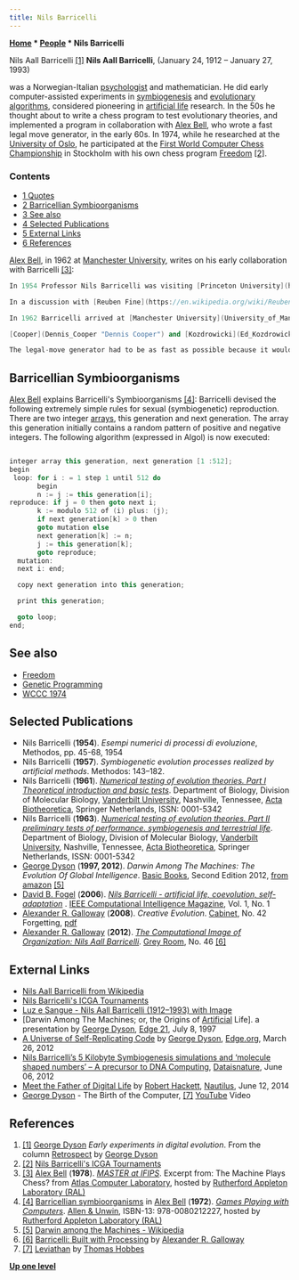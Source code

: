 ```yaml
---
title: Nils Barricelli
---
```

**[Home](Home "Home") \* [People](People "People") \* Nils Barricelli**



 [](http://makezine.com/08/dyson/) Nils Aall Barricelli <a id="cite-note-1" href="#cite-ref-1">[1]</a> 
**Nils Aall Barricelli**, (January 24, 1912 – January 27, 1993)  

was a Norwegian-Italian [psychologist](Category:Psychologist "Category:Psychologist") and mathematician. He did early computer-assisted experiments in [symbiogenesis](https://en.wikipedia.org/wiki/Symbiogenesis) and [evolutionary algorithms](Genetic_Programming#EvolutionaryAlgorithms "Genetic Programming"), considered pioneering in [artificial life](https://en.wikipedia.org/wiki/Artificial_life) research. In the 50s he thought about to write a chess program to test evolutionary theories, and implemented a program in collaboration with [Alex Bell](Alex_Bell "Alex Bell"), who wrote a fast legal move generator, in the early 60s. In 1974, while he researched at the [University of Oslo](https://en.wikipedia.org/wiki/University_of_Oslo), he participated at the [First World Computer Chess Championship](WCCC_1974 "WCCC 1974") in Stockholm with his own chess program [Freedom](Freedom "Freedom") <a id="cite-note-2" href="#cite-ref-2">[2]</a>. 



### Contents


* [1 Quotes](#quotes)
* [2 Barricellian Symbioorganisms](#barricellian-symbioorganisms)
* [3 See also](#see-also)
* [4 Selected Publications](#selected-publications)
* [5 External Links](#external-links)
* [6 References](#references)






[Alex Bell](Alex_Bell "Alex Bell"), in 1962 at [Manchester University](University_of_Manchester "University of Manchester"), writes on his early collaboration with Barricelli <a id="cite-note-3" href="#cite-ref-3">[3]</a>:




```C++
In 1954 Professor Nils Barricelli was visiting [Princeton University](https://en.wikipedia.org/wiki/Princeton_University). The University was then a leader in the new field of computing mainly due to the presence of [von Neumann](John_von_Neumann "John von Neumann") and his development of the (amongst others) [MANIAC](MANIAC_I "MANIAC I") machines.

```


```C++
In a discussion with [Reuben Fine](https://en.wikipedia.org/wiki/Reuben_Fine), the well-known Grandmaster and psychologist, Barricelli said that he intended to program a machine in order to beat Fine in chess. Professor Fine replied that he was sure the machine would play a poor game. Whereupon we asked von Neumann of his opinion. He agreed with Professor Fine on the grounds that the machine was not even capable of translating from a foreign language into a decent English. I think that was a poor argument, but that was anyhow his opinion. 

```


```C++
In 1962 Barricelli arrived at [Manchester University](University_of_Manchester "University of Manchester") in order to use the [Atlas computer](https://en.wikipedia.org/wiki/Atlas_Computer_%28Manchester%29), a machine with many new features and probably, at the time, the most powerful computer in the world. His intention was to write a chess program which would be used to study certain theories of evolution. I was at Manchester at the time having just finished a year of computer research. Having also just got married I had turned my attention to the mundane problems of earning a living and was told that a Dr. Barry Chelly was looking for someone to write a chess program for Atlas. My first job ever was to help write a list legal moves generator for any chess position on a machine which was barely operational.

```


```C++
[Cooper](Dennis_Cooper "Dennis Cooper") and [Kozdrowicki](Ed_Kozdrowicki "Ed Kozdrowicki") have remarked that chess will persist, for the problem is so exciting that once a programmer gets involved there is virtually no way he can be stopped. Personally I do not agree but I do remember that working with Barricelli was an interesting experience which definitely sold me on a career in computing although Manchester was an exciting place for computer users in almost any subject at the time.

```


```C++
The legal-move generator had to be as fast as possible because it would be used by symbio-organisms - numerical patterns in the machine which could reproduce and mutate - to test evolutionary theories. In order to survive and grow these organisms had to learn how to play chess; this was their test in their battle for survival. 

```





## Barricellian Symbioorganisms


[Alex Bell](Alex_Bell "Alex Bell") explains Barricelli's Symbioorganisms <a id="cite-note-4" href="#cite-ref-4">[4]</a>:
Barricelli devised the following extremely simple rules for sexual (symbiogenetic) reproduction. There are two integer [arrays](Array "Array"), this generation and next generation. The array this generation initially contains a random pattern of positive and negative integers. The following algorithm (expressed in Algol) is now executed: 




```C++

integer array this generation, next generation [1 :512];
begin
 loop: for i : = 1 step 1 until 512 do 
       begin 
       n := j := this generation[i];
reproduce: if j = 0 then goto next i;
       k := modulo 512 of (i) plus: (j);
       if next generation[k] > 0 then 
       goto mutation else 
       next generation[k] := n;
       j := this generation[k];
       goto reproduce;
  mutation:
  next i: end;

  copy next generation into this generation;

  print this generation;

  goto loop;
end;

```

## See also


* [Freedom](Freedom "Freedom")
* [Genetic Programming](Genetic_Programming "Genetic Programming")
* [WCCC 1974](WCCC_1974 "WCCC 1974")


## Selected Publications


* Nils Barricelli (**1954**). *Esempi numerici di processi di evoluzione*, Methodos, pp. 45-68, 1954
* Nils Barricelli (**1957**). *Symbiogenetic evolution processes realized by artificial methods*. Methodos: 143–182.
* Nils Barricelli (**1961**). *[Numerical testing of evolution theories. Part I Theoretical introduction and basic tests](http://www.springerlink.com/content/y502315688024453/)*. Department of Biology, Division of Molecular Biology, [Vanderbilt University](https://en.wikipedia.org/wiki/Vanderbilt_University), Nashville, Tennessee, [Acta Biotheoretica](http://www.springer.com/philosophy/philosophy+of+sciences/journal/10441), Springer Netherlands, ISSN: 0001-5342
* Nils Barricelli (**1963**). *[Numerical testing of evolution theories. Part II preliminary tests of performance. symbiogenesis and terrestrial life](http://www.springerlink.com/content/h85817217u25w6q7/)*. Department of Biology, Division of Molecular Biology, [Vanderbilt University](https://en.wikipedia.org/wiki/Vanderbilt_University), Nashville, Tennessee, [Acta Biotheoretica](http://www.springer.com/philosophy/philosophy+of+sciences/journal/10441), Springer Netherlands, ISSN: 0001-5342
* [George Dyson](https://en.wikipedia.org/wiki/George_Dyson_%28science_historian%29) (**1997, 2012**). *Darwin Among The Machines: The Evolution Of Global Intelligence*. [Basic Books](https://en.wikipedia.org/wiki/Basic_Books), Second Edition 2012, [from amazon](http://www.amazon.com/Darwin-Among-The-Machines-Intelligence/dp/0465031625) <a id="cite-note-5" href="#cite-ref-5">[5]</a>
* [David B. Fogel](David_B._Fogel "David B. Fogel") (**2006**). *[Nils Barricelli - artificial life, coevolution, self-adaptation](http://ieeexplore.ieee.org/Xplore/login.jsp?url=http%3A%2F%2Fieeexplore.ieee.org%2Fiel5%2F10207%2F33585%2F01597062.pdf%3Farnumber%3D1597062&authDecision=-203)* . [IEEE Computational Intelligence Magazine](IEEE#CIM "IEEE"), Vol. 1, No. 1
* [Alexander R. Galloway](https://en.wikipedia.org/wiki/Alexander_R._Galloway) (**2008**). *Creative Evolution*. [Cabinet](https://en.wikipedia.org/wiki/Cabinet_%28magazine%29), No. 42 Forgetting, [pdf](http://cultureandcommunication.org/galloway/pdf/Galloway-Creative_Evolution-Cabinet_Magazine.pdf)
* [Alexander R. Galloway](https://en.wikipedia.org/wiki/Alexander_R._Galloway) (**2012**). *[The Computational Image of Organization: Nils Aall Barricelli](http://www.mitpressjournals.org/doi/abs/10.1162/GREY_a_00059#.VNn-8i6H-49)*. [Grey Room](https://en.wikipedia.org/wiki/Grey_Room), No. 46 <a id="cite-note-6" href="#cite-ref-6">[6]</a>


## External Links


* [Nils Aall Barricelli from Wikipedia](https://en.wikipedia.org/wiki/Nils_Aall_Barricelli)
* [Nils Barricelli's ICGA Tournaments](https://www.game-ai-forum.org/icga-tournaments/person.php?id=493)
* [Luz e Sangue - Nils Aall Barricelli (1912–1993) with Image](http://luzesangue.tumblr.com/)
* [Darwin Among The Machines; or, the Origins of [Artificial](http://www.edge.org/documents/archive/edge21.html) Life]. a presentation by [George Dyson](https://en.wikipedia.org/wiki/George_Dyson_%28science_historian%29), [Edge 21](https://en.wikipedia.org/wiki/Edge_Foundation,_Inc.), July 8, 1997
* [A Universe of Self-Replicating Code](http://edge.org/conversation/a-universe-of-self-replicating-code) by [George Dyson](https://en.wikipedia.org/wiki/George_Dyson_%28science_historian%29), [Edge.org](https://en.wikipedia.org/wiki/Edge_Foundation,_Inc.), March 26, 2012
* [Nils Barricelli’s 5 Kilobyte Symbiogenesis simulations and ‘molecule shaped numbers’ – A precursor to DNA Computing](http://www.dataisnature.com/?p=1448), [Dataisnature](http://www.dataisnature.com/), June 06, 2012
* [Meet the Father of Digital Life](http://nautil.us/issue/14/mutation/meet-the-father-of-digital-life) by [Robert Hackett](http://fortune.com/author/robert-hackett/), [Nautilus](http://nautil.us/), June 12, 2014
* [George Dyson](https://en.wikipedia.org/wiki/George_Dyson_%28science_historian%29) - The Birth of the Computer, <a id="cite-note-7" href="#cite-ref-7">[7]</a> [YouTube](https://en.wikipedia.org/wiki/YouTube) Video


 
## References


1. <a id="cite-ref-1" href="#cite-note-1">[1]</a> [George Dyson](https://en.wikipedia.org/wiki/George_Dyson_%28science_historian%29) *Early experiments in digital evolution*. From the column [Retrospect](http://makezine.com/dyson/) by [George Dyson](https://en.wikipedia.org/wiki/George_Dyson_%28science_historian%29)
2. <a id="cite-ref-2" href="#cite-note-2">[2]</a> [Nils Barricelli's ICGA Tournaments](https://www.game-ai-forum.org/icga-tournaments/person.php?id=493)
3. <a id="cite-ref-3" href="#cite-note-3">[3]</a> [Alex Bell](Alex_Bell "Alex Bell") (**1978**). *[MASTER at IFIPS](http://www.chilton-computing.org.uk/acl/applications/cocoa/p008.htm)*. Excerpt from: The Machine Plays Chess? from [Atlas Computer Laboratory](Atlas_Computer_Laboratory "Atlas Computer Laboratory"), hosted by [Rutherford Appleton Laboratory (RAL)](https://en.wikipedia.org/wiki/Rutherford_Appleton_Laboratory)
4. <a id="cite-ref-4" href="#cite-note-4">[4]</a> [Barricellian symbioorganisms](http://www.chilton-computing.org.uk/acl/literature/books/gamesplaying/p004.htm#index78) in [Alex Bell](Alex_Bell "Alex Bell") (**1972**). *[Games Playing with Computers](http://www.chilton-computing.org.uk/acl/literature/books/gamesplaying/overview.htm)*. [Allen & Unwin](https://en.wikipedia.org/wiki/Allen_%26_Unwin), ISBN-13: 978-0080212227, hosted by [Rutherford Appleton Laboratory (RAL)](https://en.wikipedia.org/wiki/Rutherford_Appleton_Laboratory)
5. <a id="cite-ref-5" href="#cite-note-5">[5]</a> [Darwin among the Machines - Wikipedia](https://en.wikipedia.org/wiki/Darwin_among_the_Machines)
6. <a id="cite-ref-6" href="#cite-note-6">[6]</a> [Barricelli: Built with Processing](http://cultureandcommunication.org/galloway/Barricelli/) by [Alexander R. Galloway](https://en.wikipedia.org/wiki/Alexander_R._Galloway)
7. <a id="cite-ref-7" href="#cite-note-7">[7]</a> [Leviathan](https://en.wikipedia.org/wiki/Leviathan_%28book%29) by [Thomas Hobbes](https://en.wikipedia.org/wiki/Thomas_Hobbes)

**[Up one level](People "People")**







 
